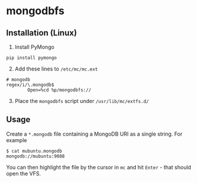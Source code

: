 # mongodbfs

## Installation (Linux)

1) Install PyMongo

```
pip install pymongo
```

2) Add these lines to `/etc/mc/mc.ext`

```
# mongodb
regex/i/\.mongodb$
        Open=%cd %p/mongodbfs://
```

3) Place the `mongodbfs` script under `/usr/lib/mc/extfs.d/`

## Usage

Create a `*.mongodb` file containing a MongoDB URI as a single string. For example

```
$ cat mubuntu.mongodb 
mongodb://mubuntu:9088
```

You can then highlight the file by the cursor in `mc` and hit `Enter` - that should open the VFS.
